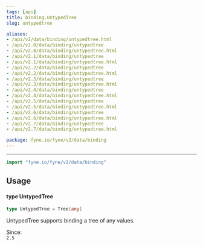 ```yaml
---
tags: [api]
title: binding.UntypedTree
slug: untypedtree

aliases:
- /api/v2/data/binding/untypedtree.html
- /api/v2.0/data/binding/untypedtree
- /api/v2.0/data/binding/untypedtree.html
- /api/v2.1/data/binding/untypedtree
- /api/v2.1/data/binding/untypedtree.html
- /api/v2.2/data/binding/untypedtree
- /api/v2.2/data/binding/untypedtree.html
- /api/v2.3/data/binding/untypedtree
- /api/v2.3/data/binding/untypedtree.html
- /api/v2.4/data/binding/untypedtree
- /api/v2.4/data/binding/untypedtree.html
- /api/v2.5/data/binding/untypedtree
- /api/v2.5/data/binding/untypedtree.html
- /api/v2.6/data/binding/untypedtree
- /api/v2.6/data/binding/untypedtree.html
- /api/v2.7/data/binding/untypedtree
- /api/v2.7/data/binding/untypedtree.html

package: fyne.io/fyne/v2/data/binding
---
```



---
```go
import "fyne.io/fyne/v2/data/binding"
```

## Usage

#### type UntypedTree

```go
type UntypedTree = Tree[any]
```

UntypedTree supports binding a tree of any values.


<div class="since">Since: <code>
2.5</code></div>
